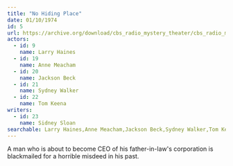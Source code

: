 ```yaml
---
title: "No Hiding Place"
date: 01/10/1974
id: 5
url: https://archive.org/download/cbs_radio_mystery_theater/cbs_radio_mystery_theater-0001-0050.zip/cbs_radio_mystery_theater-0001-0050%2Fcbsrmt_0005_no_hiding_place.mp3
actors:  
  - id: 9
    name: Larry Haines  
  - id: 19
    name: Anne Meacham  
  - id: 20
    name: Jackson Beck  
  - id: 21
    name: Sydney Walker  
  - id: 22
    name: Tom Keena
writers:  
  - id: 23
    name: Sidney Sloan
searchable: Larry Haines,Anne Meacham,Jackson Beck,Sydney Walker,Tom Keena Sidney Sloan
---
```

A man who is about to become CEO of his father-in-law's corporation is blackmailed for a horrible misdeed in his past.